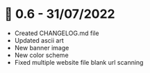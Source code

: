 # 🎉 0.6 - 31/07/2022
- Created CHANGELOG.md file
- Updated ascii art
- New banner image
- New color scheme
- Fixed multiple website file blank url scanning